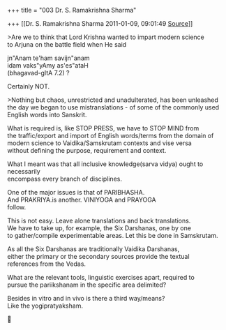 +++
title = "003 Dr. S. Ramakrishna Sharma"

+++
[[Dr. S. Ramakrishna Sharma	2011-01-09, 09:01:49 [Source](https://groups.google.com/g/bvparishat/c/KFSTsyWycXM)]]



\>Are we to think that Lord Krishna wanted to impart modern science  
to Arjuna on the battle field when He said  
  
jn"Anam te'ham savijn"anam  
idam vaks"yAmy as'es"ataH  
(bhagavad-gItA 7.2) ?  
  

Certainly NOT.

  
  
\>Nothing but chaos, unrestricted and unadulterated, has been unleashed  
the day we began to use mistranslations - of some of the commonly used English words into Sanskrit.  
  

What is required is, like STOP PRESS, we have to STOP MIND from  
the traffic/export and import of English words/terms from the domain of  
modern science to Vaidika/Samskrutam contexts and vise versa  
without defining the purpose, requirement and context.  
  
What I meant was that all inclusive knowledge(sarva vidya) ought to necessarily  
encompass every branch of disciplines.  
  
One of the major issues is that of PARIBHASHA.  
And PRAKRIYA.is another. VINIYOGA and PRAYOGA  
follow.  
  
This is not easy. Leave alone translations and back translations.  
We have to take up, for example, the Six Darshanas, one by one  
to gather/compile experimentable areas. Let this be done in Samskrutam.  
  
As all the Six Darshanas are traditionally Vaidika Darshanas,  
either the primary or the secondary sources provide the textual  
references from the Vedas.  
  
What are the relevant tools, linguistic exercises apart, required to  
pursue the pariikshanam in the specific area delimited?  
  
Besides in vitro and in vivo is there a third way/means?  
Like the yogipratyaksham.  



